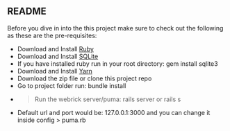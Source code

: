 ## README

Before you dive in into the this project make sure to check out the following as these are the pre-requisites:

- Download and Install [Ruby](https://www.ruby-lang.org/en/downloads/)
- Download and Install [SQLite](https://www.sqlite.org/download.html)
- If you have installed ruby run in your root directory: gem install sqlite3
- Download and Install [Yarn](https://yarnpkg.com/lang/en/docs/install/)
- Download the zip file or clone this project repo
- Go to project folder run: bundle install
- > Run the webrick server/puma: rails server or rails s
- Default url and port would be: 127.0.0.1:3000 and you can change it inside config > puma.rb
